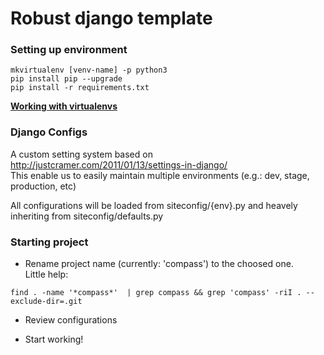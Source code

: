 # Robust django template

### Setting up environment

~~~~
mkvirtualenv [venv-name] -p python3
pip install pip --upgrade
pip install -r requirements.txt
~~~~

[**Working with virtualenvs**](http://docs.python-guide.org/en/latest/dev/virtualenvs/)

### Django Configs

A custom setting system based on http://justcramer.com/2011/01/13/settings-in-django/  
This enable us to easily maintain multiple environments (e.g.: dev, stage, production, etc)

All configurations will be loaded from siteconfig/{env}.py and heavely inheriting from siteconfig/defaults.py

### Starting project

- Rename project name (currently: 'compass') to the choosed one.  
Little help:
~~~~
find . -name '*compass*'  | grep compass && grep 'compass' -riI . --exclude-dir=.git
~~~~

- Review configurations

- Start working!
